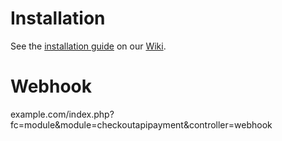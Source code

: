 Installation
============

See the [installation guide](https://github.com/CKOTech/checkout-prestashop-plugin/wiki/Installation) on our [Wiki](https://github.com/CKOTech/checkout-prestashop-plugin/wiki).

Webhook
========
example.com/index.php?fc=module&module=checkoutapipayment&controller=webhook
